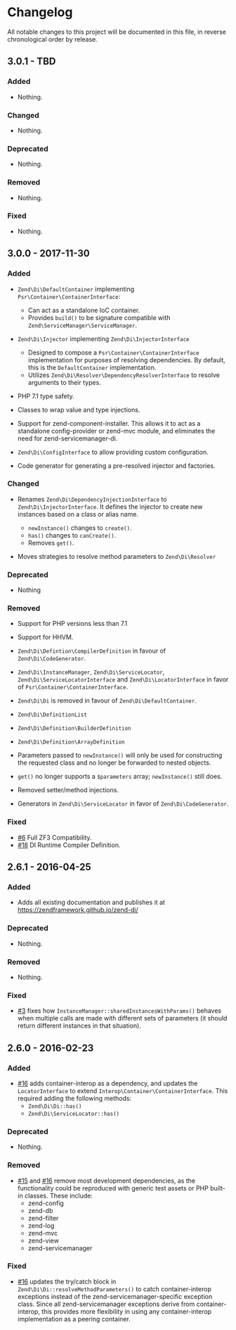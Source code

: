 # Changelog

All notable changes to this project will be documented in this file, in reverse chronological order by release.

## 3.0.1 - TBD

### Added

- Nothing.

### Changed

- Nothing.

### Deprecated

- Nothing.

### Removed

- Nothing.

### Fixed

- Nothing.

## 3.0.0 - 2017-11-30

### Added

- `Zend\Di\DefaultContainer` implementing `Psr\Container\ContainerInterface`:
  - Can act as a standalone IoC container.
  - Provides `build()` to be signature compatible with `Zend\ServiceManager\ServiceManager`.

- `Zend\Di\Injector` implementing `Zend\Di\InjectorInterface`
  - Designed to compose a `Psr\Container\ContainerInterface` implementation for
    purposes of resolving dependencies. By default, this is the `DefaultContainer`
    implementation.
  - Utilizes `Zend\Di\Resolver\DependencyResolverInterface` to resolve arguments
    to their types.

- PHP 7.1 type safety.

- Classes to wrap value and type injections.

- Support for zend-component-installer. This allows it to act as a standalone
  config-provider or zend-mvc module, and eliminates the need for
  zend-servicemanager-di.

- `Zend\Di\ConfigInterface` to allow providing custom configuration.

- Code generator for generating a pre-resolved injector and factories.

### Changed

- Renames `Zend\Di\DependencyInjectionInterface` to `Zend\Di\InjectorInterface`.
  It defines the injector to create new instances based on a class or alias
  name.
  - `newInstance()` changes to `create()`.
  - `has()` changes to `canCreate()`.
  - Removes `get()`.

- Moves strategies to resolve method parameters to `Zend\Di\Resolver`

### Deprecated

- Nothing

### Removed

- Support for PHP versions less than 7.1

- Support for HHVM.

- `Zend\Di\Defintion\CompilerDefinition` in favour of `Zend\Di\CodeGenerator`.

- `Zend\Di\InstanceManager`, `Zend\Di\ServiceLocator`, `Zend\Di\ServiceLocatorInterface`
  and `Zend\Di\LocatorInterface` in favor of `Psr\Container\ContainerInterface`.

- `Zend\Di\Di` is removed in favour of `Zend\Di\DefaultContainer`.

- `Zend\Di\DefinitionList`

- `Zend\Di\Definition\BuilderDefinition`

- `Zend\Di\Definition\ArrayDefinition`

- Parameters passed to `newInstance()` will only be used for constructing the
  requested class and no longer be forwarded to nested objects.

- `get()` no longer supports a `$parameters` array; `newInstance()` still does.

- Removed setter/method injections.

- Generators in `Zend\Di\ServiceLocator` in favor of `Zend\Di\CodeGenerator`.

### Fixed

- [#6](https://github.com/zendframework/zend-di/pull/6) Full ZF3 Compatibility.
- [#18](https://github.com/zendframework/zend-di/issues/18) DI Runtime Compiler
  Definition.

## 2.6.1 - 2016-04-25

### Added

- Adds all existing documentation and publishes it at
  https://zendframework.github.io/zend-di/

### Deprecated

- Nothing.

### Removed

- Nothing.

### Fixed

- [#3](https://github.com/zendframework/zend-di/pull/3) fixes how
  `InstanceManager::sharedInstancesWithParams()` behaves when multiple calls are
  made with different sets of parameters (it should return different instances
  in that situation).

## 2.6.0 - 2016-02-23

### Added

- [#16](https://github.com/zendframework/zend-di/pull/16) adds container-interop
  as a dependency, and updates the `LocatorInterface` to extend
  `Interop\Container\ContainerInterface`. This required adding the following
  methods:
  - `Zend\Di\Di::has()`
  - `Zend\Di\ServiceLocator::has()`

### Deprecated

- Nothing.

### Removed

- [#15](https://github.com/zendframework/zend-di/pull/15) and
  [#16](https://github.com/zendframework/zend-di/pull/16) remove most
  development dependencies, as the functionality could be reproduced with
  generic test assets or PHP built-in classes. These include:
  - zend-config
  - zend-db
  - zend-filter
  - zend-log
  - zend-mvc
  - zend-view
  - zend-servicemanager

### Fixed

- [#16](https://github.com/zendframework/zend-di/pull/16) updates the try/catch
  block in `Zend\Di\Di::resolveMethodParameters()` to catch container-interop
  exceptions instead of the zend-servicemanager-specific exception class. Since
  all zend-servicemanager exceptions derive from container-interop, this
  provides more flexibility in using any container-interop implementation as a
  peering container.

